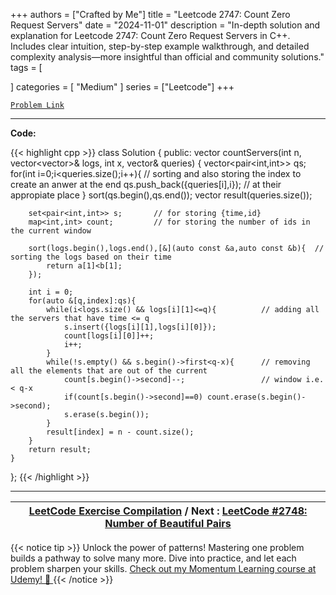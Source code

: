 
+++
authors = ["Crafted by Me"]
title = "Leetcode 2747: Count Zero Request Servers"
date = "2024-11-01"
description = "In-depth solution and explanation for Leetcode 2747: Count Zero Request Servers in C++. Includes clear intuition, step-by-step example walkthrough, and detailed complexity analysis—more insightful than official and community solutions."
tags = [
    
]
categories = [
    "Medium"
]
series = ["Leetcode"]
+++



[`Problem Link`](https://leetcode.com/problems/count-zero-request-servers/description/)

---

**Code:**

{{< highlight cpp >}}
class Solution {
public:
    vector<int> countServers(int n, vector<vector<int>>& logs, int x, vector<int>& queries) {
        vector<pair<int,int>> qs;
        for(int i=0;i<queries.size();i++){      // sorting and also storing the index to create an anwer at the end
            qs.push_back({queries[i],i});   // at their appropiate place
        }
        sort(qs.begin(),qs.end());
        vector<int> result(queries.size());

        set<pair<int,int>> s;       // for storing {time,id}
        map<int,int> count;         // for storing the number of ids in the current window
        
        sort(logs.begin(),logs.end(),[&](auto const &a,auto const &b){  // sorting the logs based on their time
            return a[1]<b[1];
        });         

        int i = 0;
        for(auto &[q,index]:qs){
            while(i<logs.size() && logs[i][1]<=q){          // adding all the servers that have time <= q
                s.insert({logs[i][1],logs[i][0]});          
                count[logs[i][0]]++;
                i++;
            }
            while(!s.empty() && s.begin()->first<q-x){      // removing all the elements that are out of the current 
                count[s.begin()->second]--;                 // window i.e. < q-x
                if(count[s.begin()->second]==0) count.erase(s.begin()->second);
                s.erase(s.begin());
            }
            result[index] = n - count.size();
        }
        return result;
    }
};
{{< /highlight >}}


---

| [LeetCode Exercise Compilation](https://grid47.xyz/leetcode/) / Next : [LeetCode #2748: Number of Beautiful Pairs](https://grid47.xyz/posts/leetcode_2748) |
| --- |
{{< notice tip >}}
Unlock the power of patterns! Mastering one problem builds a pathway to solve many more. Dive into practice, and let each problem sharpen your skills. [Check out my Momentum Learning course at Udemy! 🚀 ](https://www.udemy.com/course/algorithms-and-data-structures-in-cpp/)
{{< /notice >}}

